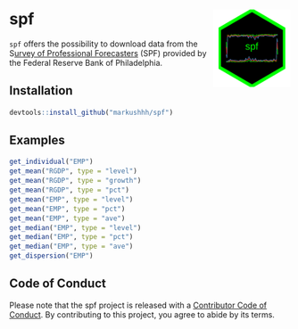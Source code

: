<!-- README.md is generated from README.Rmd. Please edit that file -->

spf <a href='https://github.com/markushhh/spf'><img src='man/figures/sticker.png' align="right" height="138.5" /></a>
=====================================================================================================================

<!-- badges: start -->
<!-- badges: end -->

`spf` offers the possibility to download data from the S[urvey of
Professional
Forecasters](https://www.philadelphiafed.org/research-and-data/real-time-center/survey-of-professional-forecasters/data-files)
(SPF) provided by the Federal Reserve Bank of Philadelphia.

Installation
------------

``` r
devtools::install_github("markushhh/spf")
```

Examples
--------

``` r
get_individual("EMP")
get_mean("RGDP", type = "level")
get_mean("RGDP", type = "growth")
get_mean("RGDP", type = "pct")
get_mean("EMP", type = "level")
get_mean("EMP", type = "pct")
get_mean("EMP", type = "ave")
get_median("EMP", type = "level")
get_median("EMP", type = "pct")
get_median("EMP", type = "ave")
get_dispersion("EMP")
```

Code of Conduct
---------------

Please note that the spf project is released with a [Contributor Code of
Conduct](https://contributor-covenant.org/version/2/0/CODE_OF_CONDUCT.html).
By contributing to this project, you agree to abide by its terms.
